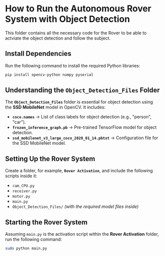 # How to Run the Autonomous Rover System with Object Detection

This folder contains all the necessary code for the Rover to be able to actviate the object detection and follow the subject.
## Install Dependencies
Run the following command to install the required Python libraries:
```bash
pip install opencv-python numpy pyserial
```

## Understanding the `Object_Detection_Files` Folder
The **`Object_Detection_Files`** folder is essential for object detection using the **SSD MobileNet** model in OpenCV. It includes:
- **`coco.names`** → List of class labels for object detection (e.g., "person", "car").
- **`frozen_inference_graph.pb`** → Pre-trained TensorFlow model for object detection.
- **`ssd_mobilenet_v3_large_coco_2020_01_14.pbtxt`** → Configuration file for the SSD MobileNet model.

## Setting Up the Rover System
Create a folder, for example, **`Rover Activation`**, and include the following scripts inside it:
- `cam_CPU.py`
- `receiver.py`
- `motor.py`
- `main.py`
- `Object_Detection_Files/` *(with the required model files inside)*

## Starting the Rover System
Assuming `main.py` is the activation script within the **Rover Activation** folder, run the following command:
```bash
sudo python main.py
```
